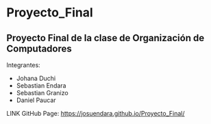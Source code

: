 # Proyecto_Final
## Proyecto Final de la clase de Organización de Computadores
Integrantes:
- Johana Duchi
- Sebastian Endara
- Sebastian Granizo
- Daniel Paucar

LINK GitHub Page: https://josuendara.github.io/Proyecto_Final/
